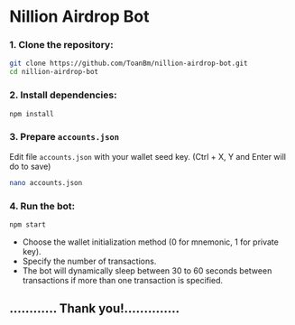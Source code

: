 # Nillion Airdrop Bot

### 1. Clone the repository:
   ```bash
   git clone https://github.com/ToanBm/nillion-airdrop-bot.git
   cd nillion-airdrop-bot
   ```
### 2. Install dependencies:
   ```bash
   npm install
   ```
### 3. Prepare `accounts.json`
Edit file `accounts.json` with your wallet seed key. (Ctrl + X, Y and Enter will do to save)
   ```bash
   nano accounts.json
   ```
### 4. Run the bot:
   ```bash
   npm start
   ```
   - Choose the wallet initialization method (0 for mnemonic, 1 for private key).
   - Specify the number of transactions.
   - The bot will dynamically sleep between 30 to 60 seconds between transactions if more than one transaction is specified.

## ............ Thank you!..............

